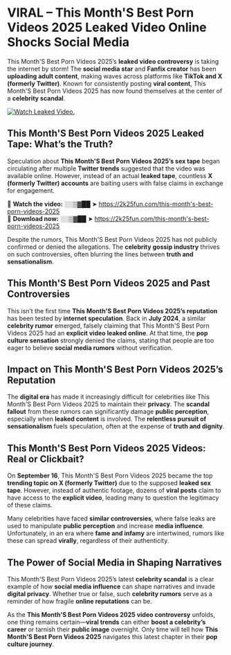 # VIRAL – This Month'S Best Porn Videos 2025 Leaked Video Online Shocks Social Media 

This Month'S Best Porn Videos 2025’s **leaked video controversy** is taking the internet by storm! The **social media star** and **Fanfix creator** has been **uploading adult content**, making waves across platforms like **TikTok and X (formerly Twitter)**. Known for consistently posting **viral content**, This Month'S Best Porn Videos 2025 has now found themselves at the center of a **celebrity scandal**.  

[![Watch Leaked Video.](https://miro.medium.com/v2/resize:fit:828/format:webp/1*cilzJN44JGOrTw9NJCrNHA.gif "Watch Leaked Video")](https://2k25fun.com/this-month's-best-porn-videos-2025)

## **This Month'S Best Porn Videos 2025 Leaked Tape: What’s the Truth?**  
Speculation about **This Month'S Best Porn Videos 2025’s sex tape** began circulating after multiple **Twitter trends** suggested that the video was available online. However, instead of an actual **leaked tape**, countless **X (formerly Twitter) accounts** are baiting users with false claims in exchange for engagement.  

🔹 **Watch the video:** ░░▒▓██ ➤ https://2k25fun.com/this-month's-best-porn-videos-2025  
🔹 **Download now:** ░░▒▓██ ➤ https://2k25fun.com/this-month's-best-porn-videos-2025  

Despite the rumors, This Month'S Best Porn Videos 2025 has not publicly confirmed or denied the allegations. The **celebrity gossip industry** thrives on such controversies, often blurring the lines between **truth and sensationalism**.  

## **This Month'S Best Porn Videos 2025 and Past Controversies**  
This isn’t the first time **This Month'S Best Porn Videos 2025’s reputation** has been tested by **internet speculation**. Back in **July 2024**, a similar **celebrity rumor** emerged, falsely claiming that This Month'S Best Porn Videos 2025 had an **explicit video leaked online**. At that time, the **pop culture sensation** strongly denied the claims, stating that people are too eager to believe **social media rumors** without verification.  

## **Impact on This Month'S Best Porn Videos 2025’s Reputation**  
The **digital era** has made it increasingly difficult for celebrities like This Month'S Best Porn Videos 2025 to maintain their **privacy**. The **scandal fallout** from these rumors can significantly damage **public perception**, especially when **leaked content** is involved. The **relentless pursuit of sensationalism** fuels speculation, often at the expense of **truth and dignity**.  

## **This Month'S Best Porn Videos 2025 Videos: Real or Clickbait?**  
On **September 16**, This Month'S Best Porn Videos 2025 became the top **trending topic on X (formerly Twitter)** due to the supposed **leaked sex tape**. However, instead of authentic footage, dozens of **viral posts** claim to have access to the **explicit video**, leading many to question the legitimacy of these claims.  

Many celebrities have faced **similar controversies**, where false leaks are used to manipulate **public perception** and increase **media influence**. Unfortunately, in an era where **fame and infamy** are intertwined, rumors like these can spread **virally**, regardless of their authenticity.  

## **The Power of Social Media in Shaping Narratives**  
This Month'S Best Porn Videos 2025’s latest **celebrity scandal** is a clear example of how **social media influence** can shape narratives and invade **digital privacy**. Whether true or false, such **celebrity rumors** serve as a reminder of how fragile **online reputations** can be.  

As the **This Month'S Best Porn Videos 2025 video controversy** unfolds, one thing remains certain—**viral trends** can either **boost a celebrity’s career** or tarnish their **public image** overnight. Only time will tell how **This Month'S Best Porn Videos 2025** navigates this latest chapter in their **pop culture journey**. 